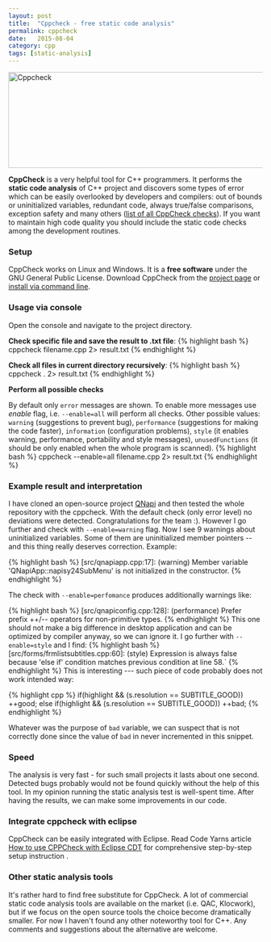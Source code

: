 ```yaml
---
layout: post
title:  "Cppcheck - free static code analysis"
permalink: cppcheck
date:   2015-08-04
category: cpp
tags: [static-analysis]
---
```

<div class="centered">
<img src="{{ site.url }}/assets/post-cppcheck/cppcheck.jpg" height="190" width="600" alt="Cppcheck"/>
</div>

**CppCheck** is a very helpful tool for C++ programmers. It performs the **static code analysis** of C++ project and discovers some types of error which can be easily overlooked by developers and compilers: out of bounds or uninitialized variables, redundant code, always true/false comparisons, exception safety and many others (<a href="http://sourceforge.net/p/cppcheck/wiki/ListOfChecks">list of all CppCheck checks</a>). If you want to maintain high code quality you should include the static code checks among the development routines.

### Setup
CppCheck works on Linux and Windows. It is a **free software** under the GNU General Public License.
Download CppCheck from the <a href="http://sourceforge.net/projects/cppcheck/">project page</a> or <a href="http://installion.co.uk/ubuntu/precise/universe/c/cppcheck/install/index.html">install via command line</a>.

### Usage via console
Open the console and navigate to the project directory.
   
**Check specific file and save the result to .txt file**:
{% highlight bash %}
cppcheck filename.cpp 2> result.txt
{% endhighlight %}

**Check all files in current directory recursively**: 
{% highlight bash %}
cppcheck . 2> result.txt
{% endhighlight %}

**Perform all possible checks**

By default only `error` messages are shown. To enable more messages use <em>enable</em> flag, i.e. `--enable=all` will perform all checks. Other possible values: `warning` (suggestions to prevent bug), `performance` (suggestions for making the code faster), `information` (configuration problems), `style` (it enables warning, performance, portability and style messages), `unusedFunctions` (it should be only enabled when the whole program is scanned). 
{% highlight bash %}
cppcheck --enable=all filename.cpp 2> result.txt
{% endhighlight %}

### Example result and interpretation
I have cloned an open-source project <a href="https://github.com/QNapi/qnapi">QNapi</a> and then tested the whole repository with the cppcheck. With the default check (only error level) no deviations were detected. Congratulations for the team :). However I go further and check with `--enable=warning` flag. Now I see 9 warnings about uninitialized variables. Some of them are uninitialized member pointers -- and this thing really deserves correction. Example:

{% highlight bash %}
[src/qnapiapp.cpp:17]: (warning) Member variable 
'QNapiApp::napisy24SubMenu' is not initialized in the constructor.
{% endhighlight %}

The check with `--enable=perfomance` produces additionally warnings like:

{% highlight bash %}
[src/qnapiconfig.cpp:128]: (performance) Prefer prefix ++/-- 
operators for non-primitive types.
{% endhighlight %}
This one should not make a big difference in desktop application and can be optimized by compiler anyway, so we can ignore it. I go further with `--enable=style` and I find:
{% highlight bash %}
[src/forms/frmlistsubtitles.cpp:60]: (style) Expression is 
always false because 'else if' condition matches previous 
condition at line 58.`
{% endhighlight %}
This is interesting --- such piece of code probably does not work intended way:

{% highlight cpp %}
if(highlight && (s.resolution == SUBTITLE_GOOD))
   ++good;
else if(highlight && (s.resolution == SUBTITLE_GOOD))
   ++bad;
{% endhighlight %}

Whatever was the purpose of `bad` variable, we can suspect that is not correctly done since the value of `bad` in never incremented in this snippet.

### Speed
The analysis is very fast - for such small projects it lasts about one second. Detected bugs probably would not be found quickly without the help of this tool. In my opinion running the static analysis test is well-spent time. After having the results, we can make some improvements in our code.

### Integrate cppcheck with eclipse
CppCheck can be easily integrated with Eclipse. Read Code Yarns article <a href="http://codeyarns.com/2015/06/11/how-to-use-cppcheck-with-eclipse-cdt/" target="_blank">How to use CPPCheck with Eclipse CDT</a> for comprehensive step-by-step setup instruction .

### Other static analysis tools
It's rather hard to find free substitute for CppCheck. A lot of commercial static code analysis tools are available on the market (i.e. QAC, Klocwork), but if we focus on the open source tools the choice become dramatically smaller. For now I haven't found any other noteworthy tool for C++. Any comments and suggestions about the alternative are welcome.